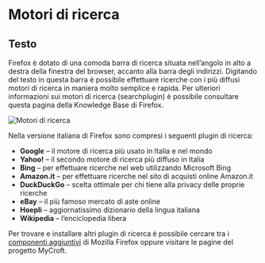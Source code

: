 
# Motori di ricerca

## Testo

Firefox è dotato di una comoda barra di ricerca situata nell’angolo in alto a destra della finestra del browser, accanto alla barra degli indirizzi. Digitando del testo in questa barra è possibile effettuare ricerche con i più diffusi motori di ricerca in maniera molto semplice e rapida. Per ulteriori informazioni sui motori di ricerca (searchplugin) è possibile consultare questa pagina della Knowledge Base di Firefox.

![Motori di ricerca](https://www.mozillaitalia.org/home/wp-content/uploads/2015/07/searchplugins_fx40.png)

Nella versione italiana di Firefox sono compresi i seguenti plugin di ricerca:

  - **Google** – il motore di ricerca più usato in Italia e nel mondo
  - **Yahoo!** – il secondo motore di ricerca più diffuso in Italia
  - **Bing** – per effettuare ricerche nel web utilizzando Microsoft Bing
  - **Amazon.it** – per effettuare ricerche nel sito di acquisti online Amazon.it
  - **DuckDuckGo** – scelta ottimale per chi tiene alla privacy delle proprie ricerche
  - **eBay** – il più famoso mercato di aste online
  - **Hoepli** – aggiornatissimo dizionario della lingua italiana
  - **Wikipedia** – l’enciclopedia libera

Per trovare e installare altri plugin di ricerca è possibile cercare tra i [componenti aggiuntivi](https://addons.mozilla.org/it/firefox/search-tools/?sort=name) di Mozilla Firefox oppure visitare le pagine del progetto MyCroft.
